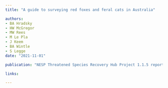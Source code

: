 ```yaml
---
title: "A guide to surveying red foxes and feral cats in Australia"

authors:
- BA Hradsky
- HW McGregor
- MW Rees
- M Le Pla
- J Keem
- BA Wintle
- S Legge
date: "2021-11-01"

publication: "NESP Threatened Species Recovery Hub Project 1.1.5 report, Brisbane."

links:

---
```


